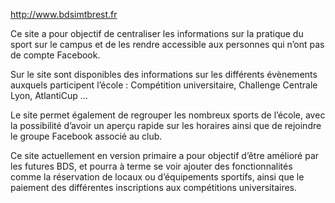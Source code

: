 http://www.bdsimtbrest.fr

Ce site a pour objectif de centraliser les informations sur la pratique du sport sur le campus et de les rendre accessible aux personnes qui n’ont pas de compte Facebook.

Sur le site sont disponibles des informations sur les différents évènements auxquels participent l’école : Compétition universitaire, Challenge Centrale Lyon, AtlantiCup …

Le site permet également de regrouper les nombreux sports de l’école, avec la possibilité d’avoir un aperçu rapide sur les horaires ainsi que de rejoindre le groupe Facebook associé au club.

Ce site actuellement en version primaire a pour objectif d’être amélioré par les futures BDS, et pourra à terme se voir ajouter des fonctionnalités comme la réservation de locaux ou d’équipements sportifs, ainsi que le paiement des différentes inscriptions aux compétitions universitaires.